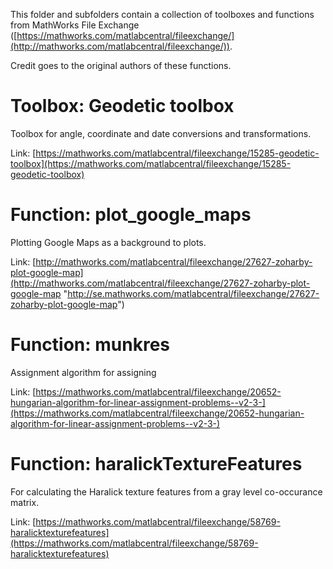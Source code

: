 This folder and subfolders contain a collection of toolboxes and functions from MathWorks File Exchange ([https://mathworks.com/matlabcentral/fileexchange/](http://mathworks.com/matlabcentral/fileexchange/)).

Credit goes to the original authors of these functions.

# Toolbox: Geodetic toolbox #

Toolbox for angle, coordinate and date conversions and transformations.

Link: [https://mathworks.com/matlabcentral/fileexchange/15285-geodetic-toolbox](https://mathworks.com/matlabcentral/fileexchange/15285-geodetic-toolbox)

# Function: plot\_google\_maps #

Plotting Google Maps as a background to plots.

Link: [http://mathworks.com/matlabcentral/fileexchange/27627-zoharby-plot-google-map](http://mathworks.com/matlabcentral/fileexchange/27627-zoharby-plot-google-map "http://se.mathworks.com/matlabcentral/fileexchange/27627-zoharby-plot-google-map")

# Function: munkres

Assignment algorithm for assigning 

Link: [https://mathworks.com/matlabcentral/fileexchange/20652-hungarian-algorithm-for-linear-assignment-problems--v2-3-](https://mathworks.com/matlabcentral/fileexchange/20652-hungarian-algorithm-for-linear-assignment-problems--v2-3-)

# Function: haralickTextureFeatures

For calculating the Haralick texture features from a gray level co-occurance matrix. 

Link: [https://mathworks.com/matlabcentral/fileexchange/58769-haralicktexturefeatures](https://mathworks.com/matlabcentral/fileexchange/58769-haralicktexturefeatures)
